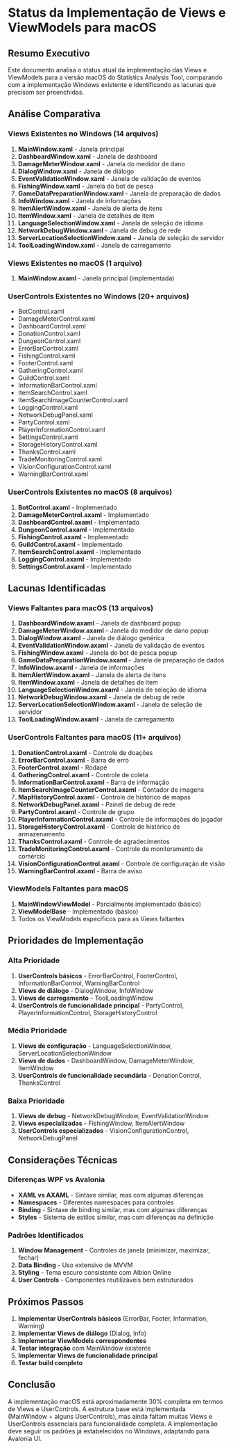 # Status da Implementação de Views e ViewModels para macOS

## Resumo Executivo

Este documento analisa o status atual da implementação das Views e ViewModels para a versão macOS do Statistics Analysis Tool, comparando com a implementação Windows existente e identificando as lacunas que precisam ser preenchidas.

## Análise Comparativa

### Views Existentes no Windows (14 arquivos)
1. **MainWindow.xaml** - Janela principal
2. **DashboardWindow.xaml** - Janela de dashboard
3. **DamageMeterWindow.xaml** - Janela do medidor de dano
4. **DialogWindow.xaml** - Janela de diálogo
5. **EventValidationWindow.xaml** - Janela de validação de eventos
6. **FishingWindow.xaml** - Janela do bot de pesca
7. **GameDataPreparationWindow.xaml** - Janela de preparação de dados
8. **InfoWindow.xaml** - Janela de informações
9. **ItemAlertWindow.xaml** - Janela de alerta de itens
10. **ItemWindow.xaml** - Janela de detalhes de item
11. **LanguageSelectionWindow.xaml** - Janela de seleção de idioma
12. **NetworkDebugWindow.xaml** - Janela de debug de rede
13. **ServerLocationSelectionWindow.xaml** - Janela de seleção de servidor
14. **ToolLoadingWindow.xaml** - Janela de carregamento

### Views Existentes no macOS (1 arquivo)
1. **MainWindow.axaml** - Janela principal (implementada)

### UserControls Existentes no Windows (20+ arquivos)
- BotControl.xaml
- DamageMeterControl.xaml
- DashboardControl.xaml
- DonationControl.xaml
- DungeonControl.xaml
- ErrorBarControl.xaml
- FishingControl.xaml
- FooterControl.xaml
- GatheringControl.xaml
- GuildControl.xaml
- InformationBarControl.xaml
- ItemSearchControl.xaml
- ItemSearchImageCounterControl.xaml
- LoggingControl.xaml
- NetworkDebugPanel.xaml
- PartyControl.xaml
- PlayerInformationControl.xaml
- SettingsControl.xaml
- StorageHistoryControl.xaml
- ThanksControl.xaml
- TradeMonitoringControl.xaml
- VisionConfigurationControl.xaml
- WarningBarControl.xaml

### UserControls Existentes no macOS (8 arquivos)
1. **BotControl.axaml** - Implementado
2. **DamageMeterControl.axaml** - Implementado
3. **DashboardControl.axaml** - Implementado
4. **DungeonControl.axaml** - Implementado
5. **FishingControl.axaml** - Implementado
6. **GuildControl.axaml** - Implementado
7. **ItemSearchControl.axaml** - Implementado
8. **LoggingControl.axaml** - Implementado
9. **SettingsControl.axaml** - Implementado

## Lacunas Identificadas

### Views Faltantes para macOS (13 arquivos)
1. **DashboardWindow.axaml** - Janela de dashboard popup
2. **DamageMeterWindow.axaml** - Janela do medidor de dano popup
3. **DialogWindow.axaml** - Janela de diálogo genérica
4. **EventValidationWindow.axaml** - Janela de validação de eventos
5. **FishingWindow.axaml** - Janela do bot de pesca popup
6. **GameDataPreparationWindow.axaml** - Janela de preparação de dados
7. **InfoWindow.axaml** - Janela de informações
8. **ItemAlertWindow.axaml** - Janela de alerta de itens
9. **ItemWindow.axaml** - Janela de detalhes de item
10. **LanguageSelectionWindow.axaml** - Janela de seleção de idioma
11. **NetworkDebugWindow.axaml** - Janela de debug de rede
12. **ServerLocationSelectionWindow.axaml** - Janela de seleção de servidor
13. **ToolLoadingWindow.axaml** - Janela de carregamento

### UserControls Faltantes para macOS (11+ arquivos)
1. **DonationControl.axaml** - Controle de doações
2. **ErrorBarControl.axaml** - Barra de erro
3. **FooterControl.axaml** - Rodapé
4. **GatheringControl.axaml** - Controle de coleta
5. **InformationBarControl.axaml** - Barra de informação
6. **ItemSearchImageCounterControl.axaml** - Contador de imagens
7. **MapHistoryControl.axaml** - Controle de histórico de mapas
8. **NetworkDebugPanel.axaml** - Painel de debug de rede
9. **PartyControl.axaml** - Controle de grupo
10. **PlayerInformationControl.axaml** - Controle de informações do jogador
11. **StorageHistoryControl.axaml** - Controle de histórico de armazenamento
12. **ThanksControl.axaml** - Controle de agradecimentos
13. **TradeMonitoringControl.axaml** - Controle de monitoramento de comércio
14. **VisionConfigurationControl.axaml** - Controle de configuração de visão
15. **WarningBarControl.axaml** - Barra de aviso

### ViewModels Faltantes para macOS
1. **MainWindowViewModel** - Parcialmente implementado (básico)
2. **ViewModelBase** - Implementado (básico)
3. Todos os ViewModels específicos para as Views faltantes

## Prioridades de Implementação

### Alta Prioridade
1. **UserControls básicos** - ErrorBarControl, FooterControl, InformationBarControl, WarningBarControl
2. **Views de diálogo** - DialogWindow, InfoWindow
3. **Views de carregamento** - ToolLoadingWindow
4. **UserControls de funcionalidade principal** - PartyControl, PlayerInformationControl, StorageHistoryControl

### Média Prioridade
1. **Views de configuração** - LanguageSelectionWindow, ServerLocationSelectionWindow
2. **Views de dados** - DashboardWindow, DamageMeterWindow, ItemWindow
3. **UserControls de funcionalidade secundária** - DonationControl, ThanksControl

### Baixa Prioridade
1. **Views de debug** - NetworkDebugWindow, EventValidationWindow
2. **Views especializadas** - FishingWindow, ItemAlertWindow
3. **UserControls especializados** - VisionConfigurationControl, NetworkDebugPanel

## Considerações Técnicas

### Diferenças WPF vs Avalonia
- **XAML vs AXAML** - Sintaxe similar, mas com algumas diferenças
- **Namespaces** - Diferentes namespaces para controles
- **Binding** - Sintaxe de binding similar, mas com algumas diferenças
- **Styles** - Sistema de estilos similar, mas com diferenças na definição

### Padrões Identificados
1. **Window Management** - Controles de janela (minimizar, maximizar, fechar)
2. **Data Binding** - Uso extensivo de MVVM
3. **Styling** - Tema escuro consistente com Albion Online
4. **User Controls** - Componentes reutilizáveis bem estruturados

## Próximos Passos

1. **Implementar UserControls básicos** (ErrorBar, Footer, Information, Warning)
2. **Implementar Views de diálogo** (Dialog, Info)
3. **Implementar ViewModels correspondentes**
4. **Testar integração** com MainWindow existente
5. **Implementar Views de funcionalidade principal**
6. **Testar build completo**

## Conclusão

A implementação macOS está aproximadamente 30% completa em termos de Views e UserControls. A estrutura base está implementada (MainWindow + alguns UserControls), mas ainda faltam muitas Views e UserControls essenciais para funcionalidade completa. A implementação deve seguir os padrões já estabelecidos no Windows, adaptando para Avalonia UI.
